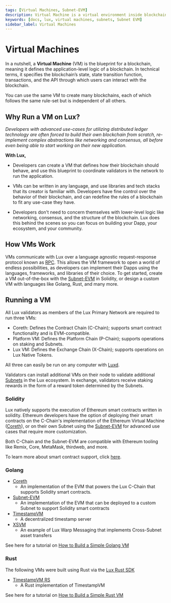 ```yaml
---
tags: [Virtual Machines, Subnet-EVM]
description: Virtual Machine is a virtual environment inside blockchain networks that executes smart contracts and transactions according to predetermined rules and protocols.
keywords: [docs, lux, virtual machines, subnets, Subnet EVM]
sidebar_label: Virtual Machines
---
```


# Virtual Machines

In a nutshell, a **Virtual Machine** (VM) is the blueprint for a blockchain, meaning it defines
the application-level logic of a blockchain. In technical terms, it specifies the blockchain’s state,
state transition function, transactions, and the API through which users can interact with the
blockchain. 

You can use the same VM to create many blockchains, each of which follows the same rule-set but is
independent of all others.

## Why Run a VM on Lux?

_Developers with advanced use-cases for utilizing distributed ledger technology are often forced to build
their own blockchain from scratch, re-implement complex abstractions like networking and consensus,
all before even being able to start working on their new application._

**With Lux,**

- Developers can create a VM that defines how their blockchain 
should behave, and use this blueprint to coordinate validators in the network to run 
the application. 

- VMs can be written in any language, and use libraries and tech stacks that its creator
is familiar with. Developers have fine control over the behavior of their blockchain, and can redefine
the rules of a blockchain to fit any use-case they have.

- Developers don't need to concern themselves with lower-level logic
like networking, consensus, and the structure of the blockchain. Lux does
this behind the scenes so you can focus on building your Dapp, your ecosystem, and your community.


## How VMs Work

VMs communicate with Lux over a language agnostic request-response protocol known as
[RPC](https://en.wikipedia.org/wiki/Remote_procedure_call). This allows the VM framework to 
open a world of endless possibilities, as developers can implement their Dapps using 
the languages, frameworks, and libraries of their choice. To get started, create a VM out-of-the-box
with the [Subnet-EVM](/build/subnet/c-chain-vs-subnet.md) in Solidity, or design a custom VM with languages
like Golang, Rust, and many more.

## Running a VM

All Lux validators as members of the Lux Primary Network are required to run three VMs:

- Coreth: Defines the Contract Chain (C-Chain); supports smart contract functionality and is
EVM-compatible.
- Platform VM: Defines the Platform Chain (P-Chain); supports operations on staking and Subnets.
- Lux VM: Defines the Exchange Chain (X-Chain); supports operations on Lux Native
  Tokens.

All three can easily be run on any computer with [Luxd](/nodes).

Validators can install additional VMs on their node to validate additional
[Subnets](subnets-overview.md) in the Lux ecosystem. In exchange, validators receive
staking rewards in the form of a reward token determined by the Subnets.

### Solidity

Lux natively supports the execution of Ethereum smart contracts written in solidity. Ethereum
developers have the option of deploying their smart contracts on the C-Chain's implementation of the
Ethereum Virtual Machine ([Coreth](https://github.com/luxdefi/coreth)),
or on their own Subnet using the
[Subnet-EVM](https://github.com/luxdefi/subnet-evm) for advanced use cases that require more customization.

Both C-Chain and the Subnet-EVM are compatible with Ethereum tooling like Remix, Core, MetaMask,
thirdweb, and more.

To learn more about smart contract support, click [here](build/dapp/launch-dapp.md).

### Golang

- [Coreth](https://github.com/luxdefi/coreth)
  - An implementation of the EVM that powers the Lux C-Chain that supports Solidity smart
  contracts.
- [Subnet-EVM](https://github.com/luxdefi/subnet-evm)
  - An implementation of the EVM that can be deployed to a custom Subnet to support Solidity smart
  contracts
- [TimestampVM](https://github.com/luxdefi/timestampvm)
  - A decentralized timestamp server
- [XSVM](https://github.com/luxdefi/xsvm)
  - An example of Lux Warp Messaging that implements Cross-Subnet asset transfers

See here for a tutorial on [How to Build a Simple Golang VM](/build/vm/create/golang-vm-simple.md)

### Rust

The following VMs were built using Rust via the [Lux Rust SDK](https://crates.io/crates/types)

- [TimestampVM RS](https://github.com/luxdefi/timestampvm-rs)
  - A Rust implementation of TimestampVM

See here for a tutorial on [How to Build a Simple Rust VM](/build/vm/create/rust-vm.md)
